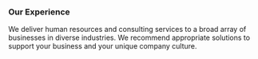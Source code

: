 ### Our Experience

We deliver human resources and consulting services to a broad array of businesses in diverse industries. We recommend appropriate solutions to support your business and your unique company culture.
